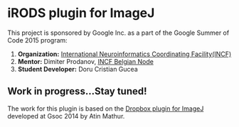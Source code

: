 # iRODS plugin for ImageJ

This project is sponsored by Google Inc. as a part of the Google Summer of Code 2015 program: 

1. **Organization:** [International Neuroinformatics Coordinating Facility(INCF)](http://incf.org)
2. **Mentor:** Dimiter Prodanov, [INCF Belgian Node](http://www.neuroinformatics.be)
3. **Student Developer:** Doru Cristian Gucea


## Work in progress...Stay tuned!
The work for this plugin is based on the [Dropbox plugin for ImageJ](atin007.github.io/dbclient/) developed at Gsoc 2014 by Atin Mathur.

